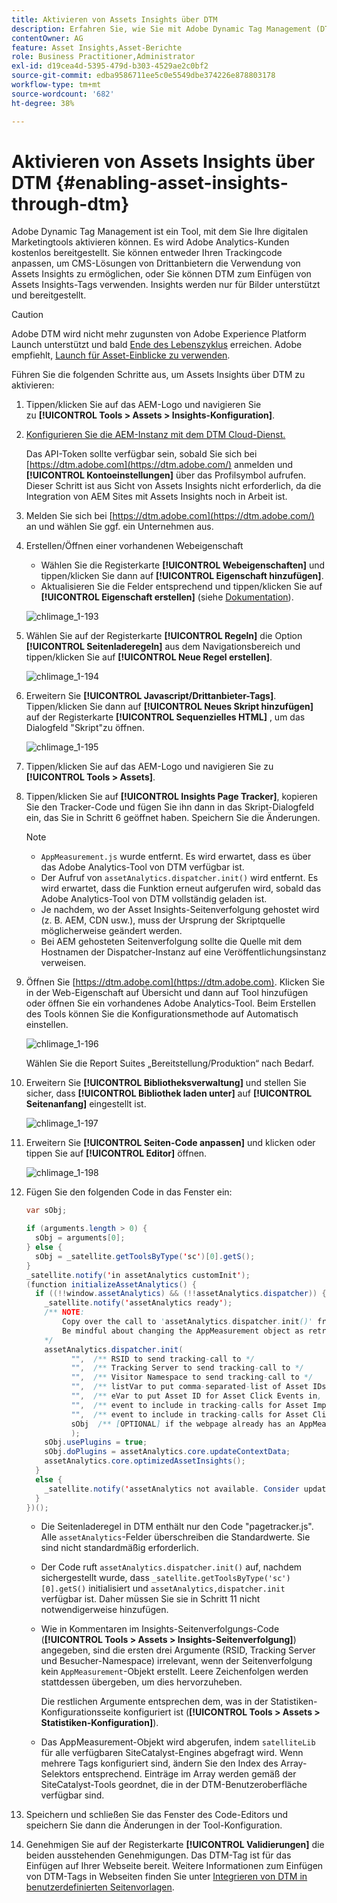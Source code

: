 ```yaml
---
title: Aktivieren von Assets Insights über DTM
description: Erfahren Sie, wie Sie mit Adobe Dynamic Tag Management (DTM) Assets Insights aktivieren können.
contentOwner: AG
feature: Asset Insights,Asset-Berichte
role: Business Practitioner,Administrator
exl-id: d19cea4d-5395-479d-b303-4529ae2c0bf2
source-git-commit: edba9586711ee5c0e5549dbe374226e878803178
workflow-type: tm+mt
source-wordcount: '682'
ht-degree: 38%

---
```


# Aktivieren von Assets Insights über DTM {#enabling-asset-insights-through-dtm}

Adobe Dynamic Tag Management ist ein Tool, mit dem Sie Ihre digitalen Marketingtools aktivieren können. Es wird Adobe Analytics-Kunden kostenlos bereitgestellt. Sie können entweder Ihren Trackingcode anpassen, um CMS-Lösungen von Drittanbietern die Verwendung von Assets Insights zu ermöglichen, oder Sie können DTM zum Einfügen von Assets Insights-Tags verwenden. Insights werden nur für Bilder unterstützt und bereitgestellt.

>[!CAUTION]
>
>Adobe DTM wird nicht mehr zugunsten von Adobe Experience Platform Launch unterstützt und bald [Ende des Lebenszyklus](https://medium.com/launch-by-adobe/dtm-plans-for-a-sunset-3c6aab003a6f) erreichen. Adobe empfiehlt, [Launch für Asset-Einblicke zu verwenden](https://experienceleague.adobe.com/docs/experience-manager-learn/assets/advanced/asset-insights-launch-tutorial.html).

Führen Sie die folgenden Schritte aus, um Assets Insights über DTM zu aktivieren:

1. Tippen/klicken Sie auf das AEM-Logo und navigieren Sie zu **[!UICONTROL Tools > Assets > Insights-Konfiguration]**.
1. [Konfigurieren Sie die AEM-Instanz mit dem DTM Cloud-Dienst.](../sites-administering/dtm.md)

   Das API-Token sollte verfügbar sein, sobald Sie sich bei [https://dtm.adobe.com](https://dtm.adobe.com/) anmelden und **[!UICONTROL Kontoeinstellungen]** über das Profilsymbol aufrufen. Dieser Schritt ist aus Sicht von Assets Insights nicht erforderlich, da die Integration von AEM Sites mit Assets Insights noch in Arbeit ist.

1. Melden Sie sich bei [https://dtm.adobe.com](https://dtm.adobe.com/) an und wählen Sie ggf. ein Unternehmen aus.
1. Erstellen/Öffnen einer vorhandenen Webeigenschaft

   * Wählen Sie die Registerkarte **[!UICONTROL Webeigenschaften]** und tippen/klicken Sie dann auf **[!UICONTROL Eigenschaft hinzufügen]**.
   * Aktualisieren Sie die Felder entsprechend und tippen/klicken Sie auf **[!UICONTROL Eigenschaft erstellen]** (siehe [Dokumentation](https://helpx.adobe.com/de/experience-manager/using/dtm.html)).

   ![chlimage_1-193](assets/chlimage_1-193.png)

1. Wählen Sie auf der Registerkarte **[!UICONTROL Regeln]** die Option **[!UICONTROL Seitenladeregeln]** aus dem Navigationsbereich und tippen/klicken Sie auf **[!UICONTROL Neue Regel erstellen]**.

   ![chlimage_1-194](assets/chlimage_1-194.png)

1. Erweitern Sie **[!UICONTROL Javascript/Drittanbieter-Tags]**. Tippen/klicken Sie dann auf **[!UICONTROL Neues Skript hinzufügen]** auf der Registerkarte **[!UICONTROL Sequenzielles HTML]** , um das Dialogfeld &quot;Skript&quot;zu öffnen.

   ![chlimage_1-195](assets/chlimage_1-195.png)

1. Tippen/klicken Sie auf das AEM-Logo und navigieren Sie zu **[!UICONTROL Tools > Assets]**.
1. Tippen/klicken Sie auf **[!UICONTROL Insights Page Tracker]**, kopieren Sie den Tracker-Code und fügen Sie ihn dann in das Skript-Dialogfeld ein, das Sie in Schritt 6 geöffnet haben. Speichern Sie die Änderungen.

   >[!NOTE]
   >
   >* `AppMeasurement.js` wurde entfernt. Es wird erwartet, dass es über das Adobe Analytics-Tool von DTM verfügbar ist.
   >* Der Aufruf von `assetAnalytics.dispatcher.init()` wird entfernt. Es wird erwartet, dass die Funktion erneut aufgerufen wird, sobald das Adobe Analytics-Tool von DTM vollständig geladen ist.
   >* Je nachdem, wo der Asset Insights-Seitenverfolgung gehostet wird (z. B. AEM, CDN usw.), muss der Ursprung der Skriptquelle möglicherweise geändert werden.
   >* Bei AEM gehosteten Seitenverfolgung sollte die Quelle mit dem Hostnamen der Dispatcher-Instanz auf eine Veröffentlichungsinstanz verweisen.


1. Öffnen Sie [https://dtm.adobe.com](https://dtm.adobe.com). Klicken Sie in der Web-Eigenschaft auf Übersicht und dann auf Tool hinzufügen oder öffnen Sie ein vorhandenes Adobe Analytics-Tool. Beim Erstellen des Tools können Sie die Konfigurationsmethode auf Automatisch einstellen.

   ![chlimage_1-196](assets/chlimage_1-196.png)

   Wählen Sie die Report Suites „Bereitstellung/Produktion“ nach Bedarf.

1. Erweitern Sie **[!UICONTROL Bibliotheksverwaltung]** und stellen Sie sicher, dass **[!UICONTROL Bibliothek laden unter]** auf **[!UICONTROL Seitenanfang]** eingestellt ist.

   ![chlimage_1-197](assets/chlimage_1-197.png)

1. Erweitern Sie **[!UICONTROL Seiten-Code anpassen]** und klicken oder tippen Sie auf **[!UICONTROL Editor]** öffnen.

   ![chlimage_1-198](assets/chlimage_1-198.png)

1. Fügen Sie den folgenden Code in das Fenster ein:

   ```java
   var sObj;
   
   if (arguments.length > 0) {
     sObj = arguments[0];
   } else {
     sObj = _satellite.getToolsByType('sc')[0].getS();
   }
   _satellite.notify('in assetAnalytics customInit');
   (function initializeAssetAnalytics() {
     if ((!!window.assetAnalytics) && (!!assetAnalytics.dispatcher)) {
       _satellite.notify('assetAnalytics ready');
       /** NOTE:
           Copy over the call to 'assetAnalytics.dispatcher.init()' from Assets Pagetracker
           Be mindful about changing the AppMeasurement object as retrieved above.
       */
       assetAnalytics.dispatcher.init(
             "",  /** RSID to send tracking-call to */
             "",  /** Tracking Server to send tracking-call to */
             "",  /** Visitor Namespace to send tracking-call to */
             "",  /** listVar to put comma-separated-list of Asset IDs for Asset Impression Events in tracking-call, e.g. 'listVar1' */
             "",  /** eVar to put Asset ID for Asset Click Events in, e.g. 'eVar3' */
             "",  /** event to include in tracking-calls for Asset Impression Events, e.g. 'event8' */
             "",  /** event to include in tracking-calls for Asset Click Events, e.g. 'event7' */
             sObj  /** [OPTIONAL] if the webpage already has an AppMeasurement object, please include the object here. If unspecified, Pagetracker Core shall create its own AppMeasurement object */
             );
       sObj.usePlugins = true;
       sObj.doPlugins = assetAnalytics.core.updateContextData;
       assetAnalytics.core.optimizedAssetInsights();
     }
     else {
       _satellite.notify('assetAnalytics not available. Consider updating the Custom Page Code', 4);
     }
   })();
   ```

   * Die Seitenladeregel in DTM enthält nur den Code &quot;pagetracker.js&quot;. Alle `assetAnalytics`-Felder überschreiben die Standardwerte. Sie sind nicht standardmäßig erforderlich.
   * Der Code ruft `assetAnalytics.dispatcher.init()` auf, nachdem sichergestellt wurde, dass `_satellite.getToolsByType('sc')[0].getS()` initialisiert und `assetAnalytics,dispatcher.init` verfügbar ist. Daher müssen Sie sie in Schritt 11 nicht notwendigerweise hinzufügen.
   * Wie in Kommentaren im Insights-Seitenverfolgungs-Code (**[!UICONTROL Tools > Assets > Insights-Seitenverfolgung]**) angegeben, sind die ersten drei Argumente (RSID, Tracking Server und Besucher-Namespace) irrelevant, wenn der Seitenverfolgung kein `AppMeasurement`-Objekt erstellt. Leere Zeichenfolgen werden stattdessen übergeben, um dies hervorzuheben.

      Die restlichen Argumente entsprechen dem, was in der Statistiken-Konfigurationsseite konfiguriert ist (**[!UICONTROL Tools > Assets > Statistiken-Konfiguration]**).

   * Das AppMeasurement-Objekt wird abgerufen, indem `satelliteLib` für alle verfügbaren SiteCatalyst-Engines abgefragt wird. Wenn mehrere Tags konfiguriert sind, ändern Sie den Index des Array-Selektors entsprechend. Einträge im Array werden gemäß der SiteCatalyst-Tools geordnet, die in der DTM-Benutzeroberfläche verfügbar sind.

1. Speichern und schließen Sie das Fenster des Code-Editors und speichern Sie dann die Änderungen in der Tool-Konfiguration.
1. Genehmigen Sie auf der Registerkarte **[!UICONTROL Validierungen]** die beiden ausstehenden Genehmigungen. Das DTM-Tag ist für das Einfügen auf Ihrer Webseite bereit. Weitere Informationen zum Einfügen von DTM-Tags in Webseiten finden Sie unter [Integrieren von DTM in benutzerdefinierten Seitenvorlagen](https://blogs.adobe.com/experiencedelivers/experience-management/integrating-dtm-custom-aem6-page-template/).
